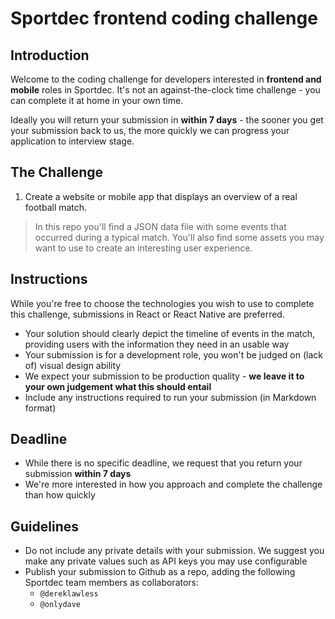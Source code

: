 # Sportdec frontend coding challenge

## Introduction
Welcome to the coding challenge for developers interested in __frontend and mobile__ roles in Sportdec. It's not an against-the-clock time challenge - you can complete it at home in your own time. 

Ideally you will return your submission in __within 7 days__ - the sooner you get your submission back to us, the more quickly we can progress your application to interview stage.

## The Challenge
1. Create a website or mobile app that displays an overview of a real football match. 

> In this repo you'll find a JSON data file with some events that occurred during a typical match. You'll also find some assets you may want to use to create an interesting user experience.

## Instructions
While you're free to choose the technologies you wish to use to complete this challenge, submissions in React or React Native are preferred.

- Your solution should clearly depict the timeline of events in the match, providing users with the information they need in an usable way
- Your submission is for a development role, you won't be judged on (lack of) visual design ability
- We expect your submission to be production quality - __we leave it to your own judgement what this should entail__
- Include any instructions required to run your submission (in Markdown format)

## Deadline
- While there is no specific deadline, we request that you return your submission __within 7 days__
- We're more interested in how you approach and complete the challenge than how quickly

## Guidelines
- Do not include any private details with your submission. We suggest you make any private values such as API keys you may use configurable
- Publish your submission to Github as a repo, adding the following Sportdec team members as collaborators:
  - `@dereklawless`
  - `@onlydave`
